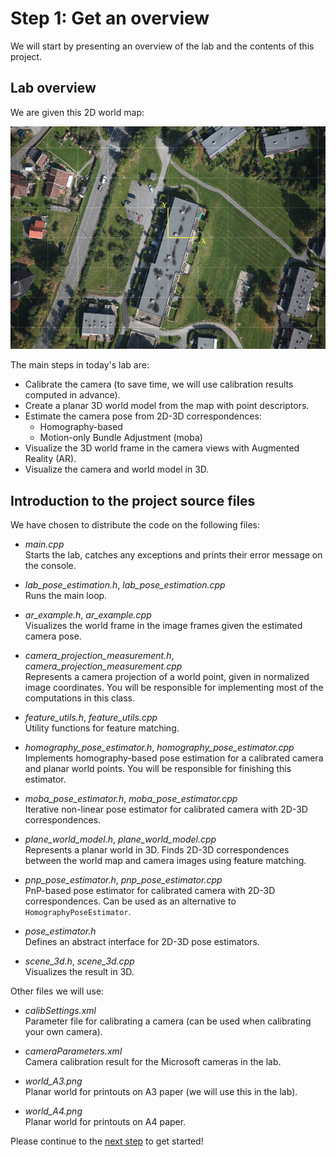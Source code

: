 # Step 1: Get an overview
We will start by presenting an overview of the lab and the contents of this project.

## Lab overview
We are given this 2D world map:

![World map](img/world_map.png)

The main steps in today's lab are:
- Calibrate the camera (to save time, we will use calibration results computed in advance).
- Create a planar 3D world model from the map with point descriptors.
- Estimate the camera pose from 2D-3D correspondences:
  - Homography-based
  - Motion-only Bundle Adjustment (moba)
- Visualize the 3D world frame in the camera views with Augmented Reality (AR).
- Visualize the camera and world model in 3D.

## Introduction to the project source files
We have chosen to distribute the code on the following files:
- *main.cpp*   
  Starts the lab, catches any exceptions and prints their error message on the console.

- *lab_pose_estimation.h*, *lab_pose_estimation.cpp*   
  Runs the main loop.

- *ar_example.h*, *ar_example.cpp*   
  Visualizes the world frame in the image frames given the estimated camera pose.

- *camera_projection_measurement.h*, *camera_projection_measurement.cpp*   
  Represents a camera projection of a world point, given in normalized image coordinates.
  You will be responsible for implementing most of the computations in this class.

- *feature_utils.h*, *feature_utils.cpp*   
  Utility functions for feature matching.

- *homography_pose_estimator.h*, *homography_pose_estimator.cpp*   
  Implements homography-based pose estimation for a calibrated camera and planar world points.
  You will be responsible for finishing this estimator.

- *moba_pose_estimator.h*, *moba_pose_estimator.cpp*   
  Iterative non-linear pose estimator for calibrated camera with 2D-3D correspondences.

- *plane_world_model.h*, *plane_world_model.cpp*   
  Represents a planar world in 3D.
  Finds 2D-3D correspondences between the world map and camera images using feature matching.

- *pnp_pose_estimator.h*, *pnp_pose_estimator.cpp*   
  PnP-based pose estimator for calibrated camera with 2D-3D correspondences.
  Can be used as an alternative to `HomographyPoseEstimator`.

- *pose_estimator.h*   
  Defines an abstract interface for 2D-3D pose estimators.

- *scene_3d.h*, *scene_3d.cpp*   
  Visualizes the result in 3D.


Other files we will use:
- *calibSettings.xml*   
  Parameter file for calibrating a camera (can be used when calibrating your own camera).

- *cameraParameters.xml*   
  Camera calibration result for the Microsoft cameras in the lab.

- *world_A3.png*   
  Planar world for printouts on A3 paper (we will use this in the lab).

- *world_A4.png*   
  Planar world for printouts on A4 paper.

Please continue to the [next step](2-camera-calibration.md) to get started!
